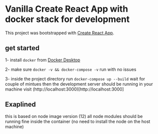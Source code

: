 # Vanilla Create React App with docker stack for development

This project was bootstrapped with [Create React App](https://github.com/facebook/create-react-app).

## get started

1- install `docker` from [Docker Desktop](https://www.docker.com/products/docker-desktop)

2- make sure `docker -v && docker-compose -v` run with no issues

3- inside the project directory run ` docker-compose up --build `  wait for couple of mintues then the development server should be running in your machine visit (http://localhost:3000)[http://localhost:3000]

## Exaplined

this is based on node image version (12)
all node modules should be running fine inside the container (no need to install the node on the host machine)
